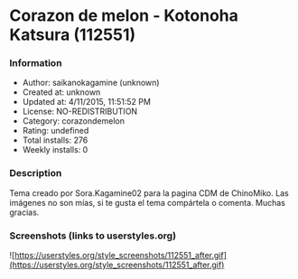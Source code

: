 # Corazon de melon - Kotonoha Katsura (112551)

### Information
- Author: saikanokagamine (unknown)
- Created at: unknown
- Updated at: 4/11/2015, 11:51:52 PM
- License: NO-REDISTRIBUTION
- Category: corazondemelon
- Rating: undefined
- Total installs: 276
- Weekly installs: 0


### Description
Tema creado por Sora.Kagamine02 para la pagina CDM de ChinoMiko. Las imágenes no son mías, si te gusta el tema compártela o comenta. Muchas gracias.


### Screenshots (links to userstyles.org)
![https://userstyles.org/style_screenshots/112551_after.gif](https://userstyles.org/style_screenshots/112551_after.gif)


